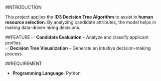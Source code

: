 #INTRODUCTION

This project applies the **ID3 Decision Tree Algorithm** to assist in **human resource selection**. By analyzing candidate attributes, the model helps in making data-driven hiring decisions. 

##FEATURE 
✅ **Candidate Evaluation** – Analyze and classify applicant profiles.  
✅ **Decision Tree Visualization** – Generate an intuitive decision-making process.  

##REQUIREMENT
- **Programming Language**: Python  
